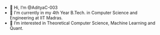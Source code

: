 - 👋 Hi, I’m @AdityaC-003
- 👋 I'm currently in my 4th Year B.Tech. in Computer Science and Engineering at IIT Madras.
- 👀 I’m interested in Theoretical Computer Science, Machine Learning and Quant.
<!-- - 🌱 I’m currently learning ... -->
<!-- - 💞️ I’m looking to collaborate on ... -->

<!---
AdityaC-003/AdityaC-003 is a ✨ special ✨ repository because its `README.md` (this file) appears on your GitHub profile.
You can click the Preview link to take a look at your changes.
--->
